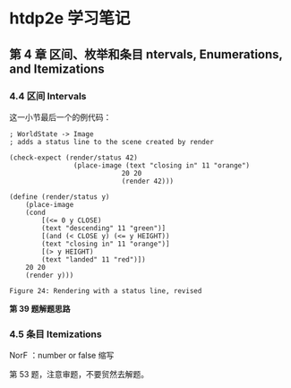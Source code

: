 # htdp2e 学习笔记

## 第 4 章 区间、枚举和条目 ntervals, Enumerations, and Itemizations

### 4.4 区间 Intervals
这一小节最后一个的例代码：
~~~
; WorldState -> Image
; adds a status line to the scene created by render  
    
(check-expect (render/status 42)
                (place-image (text "closing in" 11 "orange")
                            20 20
                            (render 42)))
    
(define (render/status y)
    (place-image
    (cond
        [(<= 0 y CLOSE)
        (text "descending" 11 "green")]
        [(and (< CLOSE y) (<= y HEIGHT))
        (text "closing in" 11 "orange")]
        [(> y HEIGHT)
        (text "landed" 11 "red")])
    20 20
    (render y)))

Figure 24: Rendering with a status line, revised
~~~

**第 39 题解题思路**

### 4.5 条目 Itemizations
NorF ：number or false 缩写   

第 53 题，注意审题，不要贸然去解题。



